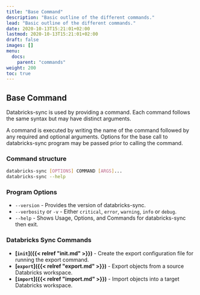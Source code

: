 ```yaml
---
title: "Base Command"
description: "Basic outline of the different commands."
lead: "Basic outline of the different commands."
date: 2020-10-13T15:21:01+02:00
lastmod: 2020-10-13T15:21:01+02:00
draft: false
images: []
menu:
  docs:
    parent: "commands"
weight: 200
toc: true
---
```


## Base Command

Databricks-sync is used by providing a command. Each command follows the same syntax but may have distinct arguments.

A command is executed by writing the name of the command followed by any required and optional arguments. Options for the base call to databricks-sync program may be passed prior to calling the command.

### Command structure

```bash
databricks-sync [OPTIONS] COMMAND [ARGS]...
databricks-sync --help
```

### Program Options

* `--version` - Provides the version of databricks-sync.
* `--verbosity` or `-v` - Either `critical`, `error`, `warning`, `info` or `debug`.
* `--help` - Shows Usage, Options, and Commands for databricks-sync then exit.

### Databricks Sync Commands
* **[`init`]({{< relref "init.md" >}})** - Create the export configuration file for running the export command.
* **[`export`]({{< relref "export.md" >}})** - Export objects from a source Databricks workspace.
* **[`import`]({{< relref "import.md" >}})** - Import objects into a target Databricks workspace.
